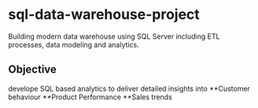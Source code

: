 # sql-data-warehouse-project

Building modern data warehouse using SQL Server including ETL processes, data modeling and analytics.

## Objective
develope SQL based analytics to deliver detailed insights into 
**Customer behaviour
**Product Performance 
**Sales trends
